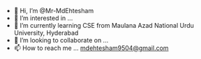 - 👋 Hi, I’m @Mr-MdEhtesham
- 👀 I’m interested in ...
- 🌱 I’m currently learning CSE from Maulana Azad National Urdu University, Hyderabad
- 💞️ I’m looking to collaborate on ...
- 📫 How to reach me ...
mdehtesham9504@gmail.com

<!---
Mr-MdEhtesham/Mr-MdEhtesham is a ✨ special ✨ repository because its `README.md` (this file) appears on your GitHub profile.
You can click the Preview link to take a look at your changes.
--->

